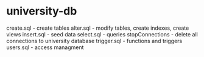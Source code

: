 # university-db

create.sql - create tables
alter.sql - modify tables, create indexes, create views
insert.sql - seed data
select.sql - queries
stopConnections - delete all connections to university database
trigger.sql - functions and triggers
users.sql - access managment
